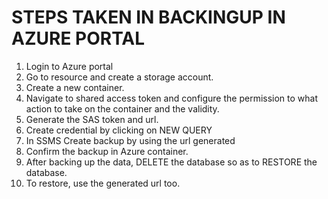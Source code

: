 # STEPS TAKEN IN BACKINGUP IN AZURE PORTAL
1. Login to Azure portal
2. Go to resource and create a storage account.
3. Create a new container.
4. Navigate to shared access token and configure the permission to what action to take on the container and the validity.
5. Generate  the SAS token and url.
6. Create credential by clicking on NEW QUERY
7. In SSMS Create backup by using the url generated
8. Confirm the backup in Azure container.
9. After backing up the data, DELETE the database so as to RESTORE the database.
10. To restore, use the generated url too.
